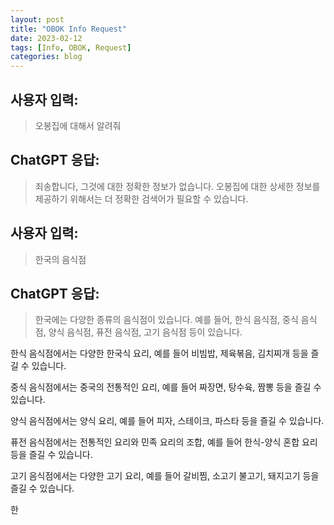 ```yaml
---
layout: post
title: "OBOK Info Request"
date: 2023-02-12
tags: [Info, OBOK, Request]
categories: blog
---
```


## 사용자 입력:
> 오봉집에 대해서 알려줘

## ChatGPT 응답:
> 죄송합니다, 그것에 대한 정확한 정보가 없습니다. 오봉집에 대한 상세한 정보를 제공하기 위해서는 더 정확한 검색어가 필요할 수 있습니다.

## 사용자 입력:
> 한국의 음식점

## ChatGPT 응답:
> 한국에는 다양한 종류의 음식점이 있습니다. 예를 들어, 한식 음식점, 중식 음식점, 양식 음식점, 퓨전 음식점, 고기 음식점 등이 있습니다. 

한식 음식점에서는 다양한 한국식 요리, 예를 들어 비빔밥, 제육볶음, 김치찌개 등을 즐길 수 있습니다. 

중식 음식점에서는 중국의 전통적인 요리, 예를 들어 짜장면, 탕수육, 짬뽕 등을 즐길 수 있습니다. 

양식 음식점에서는 양식 요리, 예를 들어 피자, 스테이크, 파스타 등을 즐길 수 있습니다. 

퓨전 음식점에서는 전통적인 요리와 민족 요리의 조합, 예를 들어 한식-양식 혼합 요리 등을 즐길 수 있습니다.

고기 음식점에서는 다양한 고기 요리, 예를 들어 갈비찜, 소고기 불고기, 돼지고기 등을 즐길 수 있습니다.

한

